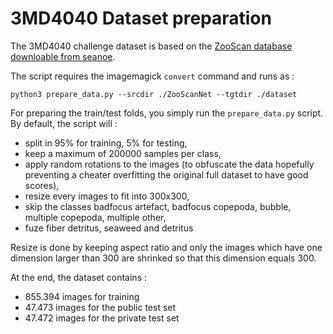 # 3MD4040 Dataset preparation

The 3MD4040 challenge dataset is based on the [ZooScan database downloable from seanoe](https://www.seanoe.org/data/00446/55741/). 

The script requires the imagemagick `convert` command and runs as :

```
python3 prepare_data.py --srcdir ./ZooScanNet --tgtdir ./dataset
```

For preparing the train/test folds, you simply run the `prepare_data.py` script. By default, the script will : 

- split in 95% for training, 5% for testing, 
- keep a maximum of 200000 samples per class, 
- apply random rotations to the images (to obfuscate the data hopefully preventing a cheater overfitting the original full dataset to have good scores), 
- resize every images to fit into 300x300,
- skip the classes badfocus artefact, badfocus copepoda, bubble, multiple copepoda, multiple other,
- fuze fiber detritus, seaweed and detritus

Resize is done by keeping aspect ratio and only the images which have one dimension larger than 300 are shrinked so that this dimension equals 300.

At the end, the dataset contains :

- 855.394 images for training
- 47.473 images for the public test set
- 47.472 images for the private test set
